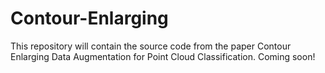 # Contour-Enlarging

This repository will contain the source code from the paper Contour Enlarging Data Augmentation for Point Cloud Classification. Coming soon!
